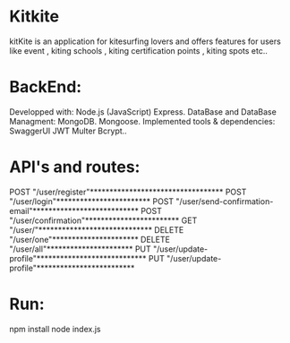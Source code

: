 # Kitkite
kitKite is an application for kitesurfing lovers and offers features for users like event , kiting schools , kiting certification points , kiting spots etc..


# BackEnd:
 Developped with: 
 Node.js (JavaScript)
 Express.
 DataBase and DataBase Managment:
 MongoDB.
 Mongoose.
 Implemented tools & dependencies: 
 SwaggerUI
 JWT 
 Multer
 Bcrypt..
 
 
 # API's and routes:
POST "/user/register"**********************************
POST "/user/login"************************
POST "/user/send-confirmation-email"***************************
POST  "/user/confirmation"************************
GET   "/user/"*****************************
DELETE  "/user/one"**********************
DELETE "/user/all"**********************
PUT "/user/update-profile"****************************
PUT "/user/update-profile"*************************


# Run:
npm install 
node index.js 

